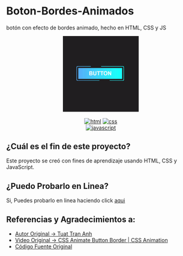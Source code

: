 # Boton-Bordes-Animados
botón con efecto  de bordes animado, hecho en HTML, CSS y JS

<div align="center">
  <a href="https://carlosorellana00.github.io/Boton-Bordes-Animados/" rel="noopener">
    <img src="./docs/files/boton.gif" alt="icon" width="40%">
  </a>
    
  [![html](https://img.shields.io/badge/html-5-blue.svg)](https://html.com/)
  [![css](https://img.shields.io/badge/css-3-red.svg)](https://www.w3.org/Style/CSS/Overview.en.html)  
  [![javascript](https://img.shields.io/badge/JavaScript-Vanilla-yellow.svg)](https://www.javascript.com/)
  
</div>


## ¿Cuál es el fin de este proyecto?
Este proyecto se creó con fines de aprendizaje usando HTML, CSS y JavaScript. 

## ¿Puedo Probarlo en Linea? 
Si, Puedes probarlo en linea haciendo click [aqui](https://carlosorellana00.github.io/Boton-Bordes-Animados/)


## Referencias y Agradecimientos a: 
- [Autor Original -> Tuat Tran Anh](https://www.youtube.com/c/TuatTranAnh)
- [Video Original -> CSS Animate Button Border | CSS Animation](https://www.youtube.com/watch?v=_rTgCXkeVKk&t=13s)
- [Código Fuente Original](https://github.com/trananhtuat/css-animate-button-border)
